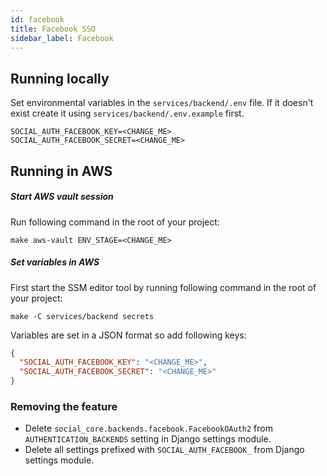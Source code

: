 ```yaml
---
id: facebook
title: Facebook SSO
sidebar_label: Facebook
---
```


## Running locally

Set environmental variables in the `services/backend/.env` file.
If it doesn't exist create it using `services/backend/.env.example` first.

```
SOCIAL_AUTH_FACEBOOK_KEY=<CHANGE_ME>
SOCIAL_AUTH_FACEBOOK_SECRET=<CHANGE_ME>
```

## Running in AWS

##### Start AWS vault session

Run following command in the root of your project:

```shell
make aws-vault ENV_STAGE=<CHANGE_ME>
```

##### Set variables in AWS

First start the SSM editor tool by running following command in the root of your project:

```shell
make -C services/backend secrets
```

Variables are set in a JSON format so add following keys:

```json
{
  "SOCIAL_AUTH_FACEBOOK_KEY": "<CHANGE_ME>",
  "SOCIAL_AUTH_FACEBOOK_SECRET": "<CHANGE_ME>"
}
```

### Removing the feature

- Delete `social_core.backends.facebook.FacebookOAuth2` from `AUTHENTICATION_BACKENDS`
  setting in Django settings module.
- Delete all settings prefixed with `SOCIAL_AUTH_FACEBOOK_` from Django settings module.

